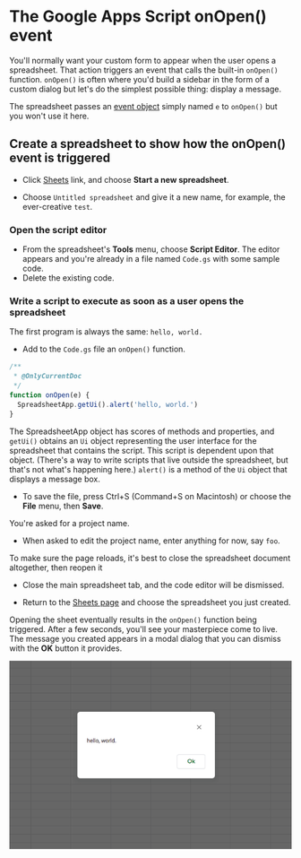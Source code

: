 # The Google Apps Script onOpen() event

You'll normally want your custom form to appear when the user opens a spreadsheet.
That action triggers an event that calls the built-in `onOpen()` function. 
`onOpen()` is often where you'd build
a sidebar in the form of a custom dialog but let's do the simplest possible thing: display a message. 

The spreadsheet passes an [event object](https://developers.google.com/apps-script/guides/triggers/events) 
simply named `e` to `onOpen()` but you won't use it here.

## Create a spreadsheet to show how the onOpen() event is triggered
 
* Click [Sheets](https://docs.google.com/spreadsheets/u/0/) link, and choose **Start a new spreadsheet**.

* Choose `Untitled spreadsheet` and give it a new name, for example, the ever-creative `test`.

### Open the script editor

* From the spreadsheet's **Tools** menu, choose **Script Editor**.
The editor appears and you're already in a file named `Code.gs` with some sample code.
* Delete the existing code.

### Write a script to execute as soon as a user opens the spreadsheet

The first program is always the same: `hello, world.`

* Add to the `Code.gs` file an `onOpen()` function.
```js
/**
 * @OnlyCurrentDoc
 */
function onOpen(e) {
  SpreadsheetApp.getUi().alert('hello, world.')
}
```
The SpreadsheetApp object has scores of methods and properties, and `getUi()` obtains an `Ui` object representing the user interface for the spreadsheet that contains the script. This script is dependent upon that object. (There's a way to write scripts that live outside the spreadsheet, but that's not what's happening here.) `alert()` is a method of the `Ui` object that displays a message box.

* To save the file, press Ctrl+S (Command+S on Macintosh) or choose the **File** menu, then **Save**.

You're asked for a project name.

* When asked to edit the project name, enter anything for now, say `foo`.

To make sure the page reloads, it's best to close the spreadsheet document altogether, then reopen it

* Close the main spreadsheet tab, and the code editor will be dismissed.

* Return to the [Sheets page](https://docs.google.com/spreadsheets/u/0/) and choose the spreadsheet you just created.

Opening the sheet eventually results in the `onOpen()` function being triggered. After a few seconds, you'll see 
your masterpiece come to live. The message you created appears in a modal dialog that you can dismiss with the **OK** button it provides.

![Image of the Google Apps Script ui.alert](./assets/img/google-apps-script-ui-alert.png)
